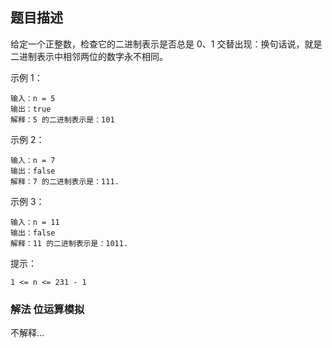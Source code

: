 ## 题目描述
给定一个正整数，检查它的二进制表示是否总是 0、1 交替出现：换句话说，就是二进制表示中相邻两位的数字永不相同。

示例 1：
```
输入：n = 5
输出：true
解释：5 的二进制表示是：101
```
示例 2：
```
输入：n = 7
输出：false
解释：7 的二进制表示是：111.
```
示例 3：
```
输入：n = 11
输出：false
解释：11 的二进制表示是：1011.
```

提示：
```
1 <= n <= 231 - 1
```

### 解法 位运算模拟
不解释…